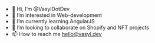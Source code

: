 - 👋 Hi, I’m @VasylDotDev
- 👀 I’m interested in Web-development
- 🌱 I’m currently learning AngularJS
- 💞️ I’m looking to collaborate on Shopify and NFT projects
- 📫 How to reach me hello@vasyl.dev

<!---
VasylDotDev/VasylDotDev is a ✨ special ✨ repository because its `README.md` (this file) appears on your GitHub profile.
You can click the Preview link to take a look at your changes.
--->
